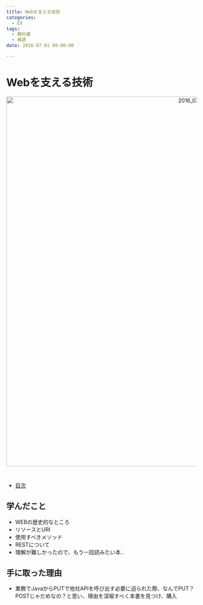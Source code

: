 ```yaml
---
title: Webを支える技術
categories:
  - EX 
tags: 
  - 教科書
  - 再読
date: 2016-07-01 00:00:00

---
```


# Webを支える技術

<div style="text-align:center; margin-bottom: 40px">
<img src="/img/cover/2016_07_web.jpg" alt="2016_07_web" title="2016_07_web" style="width:980px">
</div>

- [目次](https://gihyo.jp/book/2010/978-4-7741-4204-3)

## 学んだこと

- WEBの歴史的なところ
- リソースとURI
- 使用すべきメソッド
- RESTについて
- 理解が難しかったので、もう一回読みたい本..

## 手に取った理由

- 業務でJavaからPUTで他社APIを呼び出す必要に迫られた際、なんでPUT？POSTじゃだめなの？と思い、理由を深堀すべく本書を見つけ、購入
